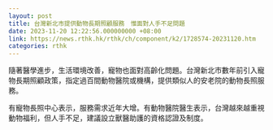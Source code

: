 ```yaml
---
layout: post
title: 台灣新北市提供動物長期照顧服務　惟面對人手不足問題
date: 2023-11-20 12:22:56.000000000 +08:00
link: https://news.rthk.hk/rthk/ch/component/k2/1728574-20231120.htm
categories: rthk
---
```


隨著醫學進步，生活環境改善，寵物也面對高齡化問題。台灣新北市數年前引入寵物長期照顧政策，指定過百間動物醫院或機構，提供類似人的安老院的動物長照服務。

有寵物長照中心表示，服務需求近年大增。有動物醫院醫生表示，台灣越來越重視動物福利，但人手不足，建議設立獸醫助護的資格認證及制度。

